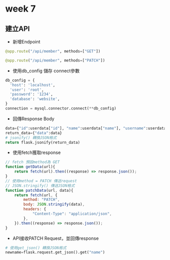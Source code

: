 # week 7
## 建立API
*  新增Endpoint
```python
@app.route("/api/member", methods=["GET"])
```
```python
@app.route("/api/member", methods=["PATCH"])
```
*  使用db_config 儲存 connect參數
```python
db_config = {
  'host': 'localhost',
  'user': 'root',
  'password': '1234',
  'database': 'website',
}
connection = mysql.connector.connect(**db_config)
```
*  回傳Response Body
```python
data={"id":userdata["id"], "name":userdata["name"], "username":userdata["username"]}
return_data={"data":data}
# jsonify() 轉換JSON格式
return flask.jsonify(return_data)
```
*  使用fetch獲取response
```JavaScript
// fetch 預設method為 GET
function getData(url){
    return fetch(url).then((response) => response.json());
}
// 使用method = PATCH 傳送request
// JSON.stringify() 傳送JSON格式
function patchData(url, data){
    return fetch(url, {
        method: "PATCH",
        body: JSON.stringify(data),
        headers: {
            "Content-Type": "application/json",
        },
    }).then((response) => response.json());
}
```
*  API接收PATCH Request，並回傳response
```python
# 使用get_json() 轉換JSON格式
newname=flask.request.get_json().get("name")
```
